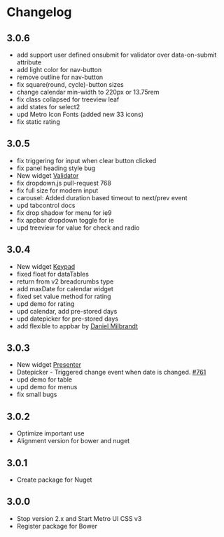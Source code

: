 # Changelog 

## 3.0.6
* add support user defined onsubmit for validator over data-on-submit attribute
* add light color for nav-button
* remove outline for nav-button
* fix square(round, cycle)-button sizes
* change calendar min-width to 220px or 13.75rem
* fix class collapsed for treeview leaf
* add states for select2
* upd Metro Icon Fonts (added new 33 icons)
* fix static rating

## 3.0.5
* fix triggering for input when clear button clicked
* fix panel heading style bug
* New widget [Validator](http://metroui.org.ua/validator.html)
* fix dropdown.js pull-request 768
* fix full size for modern input
* carousel: Added duration based timeout to next/prev event 
* upd tabcontrol docs
* fix drop shadow for menu for ie9
* fix appbar dropdown toggle for ie
* upd treeview for value for check and radio
 
## 3.0.4
* New widget [Keypad](http://metroui.org.ua/keypad.html)
* fixed float for dataTables
* return from v2 breadcrumbs type
* add maxDate for calendar widget
* fixed set value method for rating
* upd demo for rating
* upd calendar, add pre-stored days
* upd datepicker for pre-stored days
* add flexible to appbar by [Daniel Milbrandt](http://xiphe.com)

## 3.0.3
* New widget [Presenter](http://metroui.org.ua/presenter.html)
* Datepicker - Triggered change event when date is changed. [#761](https://github.com/olton/Metro-UI-CSS/pull/761)
* upd demo for table
* upd demo for menus
* fix small bugs

## 3.0.2
* Optimize important use
* Alignment version for bower and nuget

## 3.0.1
* Create package for Nuget

## 3.0.0
* Stop version 2.x and Start Metro UI CSS v3
* Register package for Bower